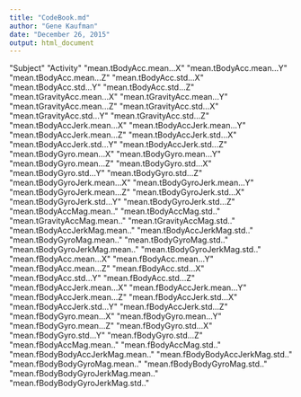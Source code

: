 ```yaml
---
title: "CodeBook.md"
author: "Gene Kaufman"
date: "December 26, 2015"
output: html_document
---
```


"Subject"
"Activity"
"mean.tBodyAcc.mean...X"
"mean.tBodyAcc.mean...Y"
"mean.tBodyAcc.mean...Z"
"mean.tBodyAcc.std...X"
"mean.tBodyAcc.std...Y"
"mean.tBodyAcc.std...Z"
"mean.tGravityAcc.mean...X"
"mean.tGravityAcc.mean...Y"
"mean.tGravityAcc.mean...Z"
"mean.tGravityAcc.std...X"
"mean.tGravityAcc.std...Y"
"mean.tGravityAcc.std...Z"
"mean.tBodyAccJerk.mean...X"
"mean.tBodyAccJerk.mean...Y"
"mean.tBodyAccJerk.mean...Z"
"mean.tBodyAccJerk.std...X"
"mean.tBodyAccJerk.std...Y"
"mean.tBodyAccJerk.std...Z"
"mean.tBodyGyro.mean...X"
"mean.tBodyGyro.mean...Y"
"mean.tBodyGyro.mean...Z"
"mean.tBodyGyro.std...X"
"mean.tBodyGyro.std...Y"
"mean.tBodyGyro.std...Z"
"mean.tBodyGyroJerk.mean...X"
"mean.tBodyGyroJerk.mean...Y"
"mean.tBodyGyroJerk.mean...Z"
"mean.tBodyGyroJerk.std...X"
"mean.tBodyGyroJerk.std...Y"
"mean.tBodyGyroJerk.std...Z"
"mean.tBodyAccMag.mean.."
"mean.tBodyAccMag.std.."
"mean.tGravityAccMag.mean.."
"mean.tGravityAccMag.std.."
"mean.tBodyAccJerkMag.mean.."
"mean.tBodyAccJerkMag.std.."
"mean.tBodyGyroMag.mean.."
"mean.tBodyGyroMag.std.."
"mean.tBodyGyroJerkMag.mean.."
"mean.tBodyGyroJerkMag.std.."
"mean.fBodyAcc.mean...X"
"mean.fBodyAcc.mean...Y"
"mean.fBodyAcc.mean...Z"
"mean.fBodyAcc.std...X"
"mean.fBodyAcc.std...Y"
"mean.fBodyAcc.std...Z"
"mean.fBodyAccJerk.mean...X"
"mean.fBodyAccJerk.mean...Y"
"mean.fBodyAccJerk.mean...Z"
"mean.fBodyAccJerk.std...X"
"mean.fBodyAccJerk.std...Y"
"mean.fBodyAccJerk.std...Z"
"mean.fBodyGyro.mean...X"
"mean.fBodyGyro.mean...Y"
"mean.fBodyGyro.mean...Z"
"mean.fBodyGyro.std...X"
"mean.fBodyGyro.std...Y"
"mean.fBodyGyro.std...Z"
"mean.fBodyAccMag.mean.."
"mean.fBodyAccMag.std.."
"mean.fBodyBodyAccJerkMag.mean.."
"mean.fBodyBodyAccJerkMag.std.."
"mean.fBodyBodyGyroMag.mean.."
"mean.fBodyBodyGyroMag.std.."
"mean.fBodyBodyGyroJerkMag.mean.."
"mean.fBodyBodyGyroJerkMag.std.."
